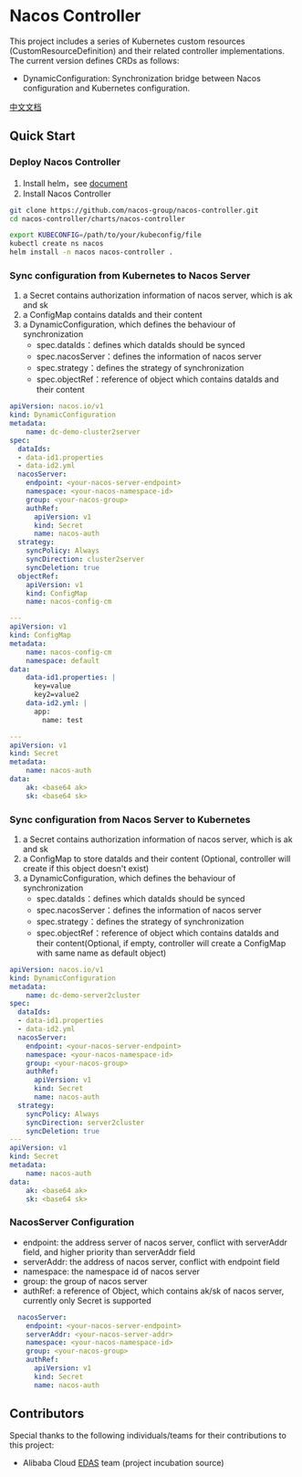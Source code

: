 # Nacos Controller

This project includes a series of Kubernetes custom resources (CustomResourceDefinition) and their related controller implementations.
The current version defines CRDs as follows:

- DynamicConfiguration: Synchronization bridge between Nacos configuration and Kubernetes configuration.

[中文文档](./README_CN.md)

## Quick Start
### Deploy Nacos Controller
1. Install helm，see [document](https://helm.sh/docs/intro/install/)
2. Install Nacos Controller
```bash
git clone https://github.com/nacos-group/nacos-controller.git
cd nacos-controller/charts/nacos-controller

export KUBECONFIG=/path/to/your/kubeconfig/file
kubectl create ns nacos
helm install -n nacos nacos-controller .
```

### Sync configuration from Kubernetes to Nacos Server
1. a Secret contains authorization information of nacos server, which is ak and sk
2. a ConfigMap contains dataIds and their content
3. a DynamicConfiguration, which defines the behaviour of synchronization
    - spec.dataIds：defines which dataIds should be synced
    - spec.nacosServer：defines the information of nacos server
    - spec.strategy：defines the strategy of synchronization
    - spec.objectRef：reference of object which contains dataIds and their content
```yaml
apiVersion: nacos.io/v1
kind: DynamicConfiguration
metadata:
    name: dc-demo-cluster2server
spec:
  dataIds:
  - data-id1.properties
  - data-id2.yml
  nacosServer:
    endpoint: <your-nacos-server-endpoint>
    namespace: <your-nacos-namespace-id>
    group: <your-nacos-group>
    authRef:
      apiVersion: v1
      kind: Secret
      name: nacos-auth
  strategy:
    syncPolicy: Always
    syncDirection: cluster2server
    syncDeletion: true
  objectRef:
    apiVersion: v1
    kind: ConfigMap
    name: nacos-config-cm

---
apiVersion: v1
kind: ConfigMap
metadata:
    name: nacos-config-cm
    namespace: default
data:
    data-id1.properties: |
      key=value
      key2=value2
    data-id2.yml: |
      app:
        name: test

---
apiVersion: v1
kind: Secret
metadata:
    name: nacos-auth
data:
    ak: <base64 ak>
    sk: <base64 sk>
```

### Sync configuration from Nacos Server to Kubernetes
1. a Secret contains authorization information of nacos server, which is ak and sk
2. a ConfigMap to store dataIds and their content (Optional, controller will create if this object doesn't exist)
3. a DynamicConfiguration, which defines the behaviour of synchronization
    - spec.dataIds：defines which dataIds should be synced
    - spec.nacosServer：defines the information of nacos server
    - spec.strategy：defines the strategy of synchronization
    - spec.objectRef：reference of object which contains dataIds and their content(Optional, if empty, controller will create a ConfigMap with same name as default object)

```yaml
apiVersion: nacos.io/v1
kind: DynamicConfiguration
metadata:
    name: dc-demo-server2cluster
spec:
  dataIds:
  - data-id1.properties
  - data-id2.yml
  nacosServer:
    endpoint: <your-nacos-server-endpoint>
    namespace: <your-nacos-namespace-id>
    group: <your-nacos-group>
    authRef:
      apiVersion: v1
      kind: Secret
      name: nacos-auth
  strategy:
    syncPolicy: Always
    syncDirection: server2cluster
    syncDeletion: true
---
apiVersion: v1
kind: Secret
metadata:
    name: nacos-auth
data:
    ak: <base64 ak>
    sk: <base64 sk>
```

### NacosServer Configuration
- endpoint: the address server of nacos server, conflict with serverAddr field, and higher priority than serverAddr field
- serverAddr: the address of nacos server, conflict with endpoint field
- namespace: the namespace id of nacos server
- group: the group of nacos server
- authRef: a reference of Object, which contains ak/sk of nacos server, currently only Secret is supported

```yaml
  nacosServer:
    endpoint: <your-nacos-server-endpoint>
    serverAddr: <your-nacos-server-addr>
    namespace: <your-nacos-namespace-id>
    group: <your-nacos-group>
    authRef:
      apiVersion: v1
      kind: Secret
      name: nacos-auth
```


## Contributors
Special thanks to the following individuals/teams for their contributions to this project:

- Alibaba Cloud [EDAS](https://www.aliyun.com/product/edas) team (project incubation source)